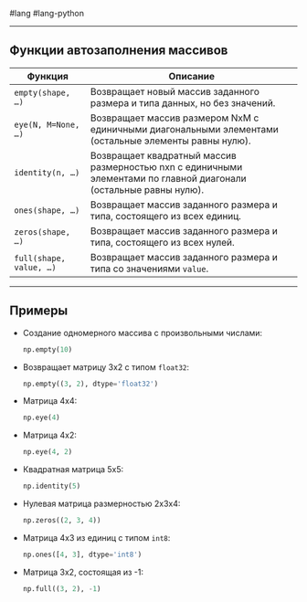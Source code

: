 #lang #lang-python 

---
## Функции автозаполнения массивов

| Функция                         | Описание                                                                 |
|----------------------------------|--------------------------------------------------------------------------|
| `empty(shape, …)`                | Возвращает новый массив заданного размера и типа данных, но без значений. |
| `eye(N, M=None, …)`              | Возвращает массив размером NxM с единичными диагональными элементами (остальные элементы равны нулю). |
| `identity(n, …)`                 | Возвращает квадратный массив размерностью nxn с единичными элементами по главной диагонали (остальные равны нулю). |
| `ones(shape, …)`                 | Возвращает массив заданного размера и типа, состоящего из всех единиц.   |
| `zeros(shape, …)`                | Возвращает массив заданного размера и типа, состоящего из всех нулей.    |
| `full(shape, value, …)`          | Возвращает массив заданного размера и типа со значениями `value`.        |

---

## Примеры

- Создание одномерного массива с произвольными числами:
  ```python
  np.empty(10)
  ```

- Возвращает матрицу 3x2 с типом `float32`:
  ```python
  np.empty((3, 2), dtype='float32')
  ```

- Матрица 4x4:
  ```python
  np.eye(4)
  ```

- Матрица 4x2:
  ```python
  np.eye(4, 2)
  ```

- Квадратная матрица 5x5:
  ```python
  np.identity(5)
  ```

- Нулевая матрица размерностью 2x3x4:
  ```python
  np.zeros((2, 3, 4))
  ```

- Матрица 4x3 из единиц с типом `int8`:
  ```python
  np.ones([4, 3], dtype='int8')
  ```

- Матрица 3x2, состоящая из -1:
  ```python
  np.full((3, 2), -1)
  ```

